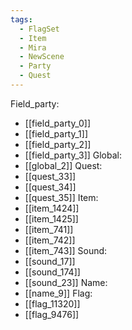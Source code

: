 ```yaml
---
tags:
  - FlagSet
  - Item
  - Mira
  - NewScene
  - Party
  - Quest
---
```

Field_party:
- [[field_party_0]]
- [[field_party_1]]
- [[field_party_2]]
- [[field_party_3]]
Global:
- [[global_2]]
Quest:
- [[quest_33]]
- [[quest_34]]
- [[quest_35]]
Item:
- [[item_1424]]
- [[item_1425]]
- [[item_741]]
- [[item_742]]
- [[item_743]]
Sound:
- [[sound_17]]
- [[sound_174]]
- [[sound_23]]
Name:
- [[name_9]]
Flag:
- [[flag_11320]]
- [[flag_9476]]
